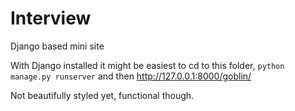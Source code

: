 # Interview
Django based mini site  

With Django installed it might be easiest to cd to this folder, `python manage.py runserver` and then http://127.0.0.1:8000/goblin/  

Not beautifully styled yet, functional though.
